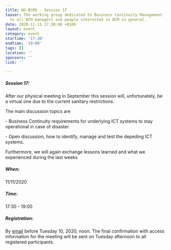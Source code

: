 ```yaml
---
title: WG-BCMS - Session 17
teaser: The working group dedicated to Business Continuity Management (BCMS) is addressed
  to all BCM managers and people interested in BCM in general.
date: 2020-11-11 17:30:00 +0100
layout: event
category: event
startime: '17:30'
endtime: '19:00'
tags: []
location: ''
sponsors: ''
link: ''

---
```

##### **Session 17**:

After our physical meeting in September this session will, unfortunately, be a virtual one due to the current sanitary restrictions.

The main discussion topics are

\- Business Continuity requirements for underlying ICT systems to stay operational in case of disaster.

\- Open discussion, how to identify, manage and test the depeding ICT systems.

Furthermore, we will again exchange lessons learned and what we experienced during the last weeks

##### When:

11/11/2020

##### Time:

17:30 - 19:00

##### Registration:

By [email](mailto:secgen@clusil.lu) before Tuesday 10, 2020, noon. The final confirmation with access information for the meeting will be sent on Tuesday afternoon to all registered participants.
